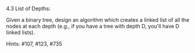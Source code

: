 4.3 List of Depths:

Given a binary tree, design an algorithm which creates a linked list of all the nodes at each depth (e.g., if you have a tree with depth D, you'll have D linked lists).

Hints: #107, #123, #735